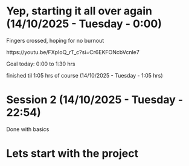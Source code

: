 <h1>Yep, starting it all over again (14/10/2025 - Tuesday - 0:00)</h1>

<p>Fingers crossed, hoping for no burnout </p>

<p>https://youtu.be/FXpIoQ_rT_c?si=Cr6EKFONcbVcnle7</p>

<p>Goal today: 0:00 to 1:30 hrs</p>

<p>finished til 1:05 hrs of course (14/10/2025 - Tuesday - 1:05 hrs)</p>

<h1>Session 2 (14/10/2025 - Tuesday - 22:54)</h1>

<p>Done with basics</p>

<h1>Lets start with the project</h1>
